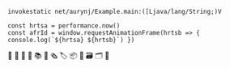 ```
invokestatic net/aurynj/Example.main:([Ljava/lang/String;)V
```

```
const hrtsa = performance.now()
const afrId = window.requestAnimationFrame(hrtsb => { console.log(`${hrtsa} ${hrtsb}`) })
```

:bookmark: :memo: :pushpin: :book: :books: :newspaper: :newspaper_roll: :label: :package: :gift: :card_file_box: :card_index_dividers: :card_index:
